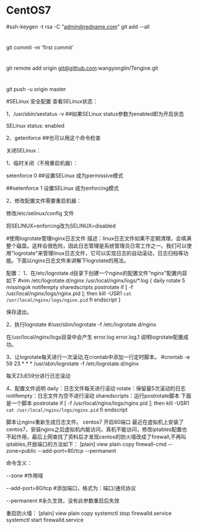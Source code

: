 # CentOS7
#ssh-keygen -t rsa -C "admin@redname.com"
git add --all
#
git commit -m 'first commit'
#
git remote add origin git@github.com:wangyonglin/Tengine.git
#
git push -u origin master

#SELinux 安全配置
查看SELinux状态：

1、/usr/sbin/sestatus -v      ##如果SELinux status参数为enabled即为开启状态

SELinux status:                 enabled

2、getenforce                 ##也可以用这个命令检查

关闭SELinux：

1、临时关闭（不用重启机器）：

setenforce 0                  ##设置SELinux 成为permissive模式

 ##setenforce 1 设置SELinux 成为enforcing模式

2、修改配置文件需要重启机器：

修改/etc/selinux/config 文件

将SELINUX=enforcing改为SELINUX=disabled

#使用logrotate管理nginx日志文件
描述：linux日志文件如果不定期清理，会填满整个磁盘。这样会很危险，因此日志管理是系统管理员日常工作之一。我们可以使用"logrotate"来管理linux日志文件，它可以实现日志的自动滚动，日志归档等功能。下面以nginx日志文件来讲解下logrotate的用法。

配置：
1、在/etc/logrotate.d目录下创建一个nginx的配置文件"nginx"配置内容如下
#vim /etc/logrotate.d/nginx
/usr/local/nginx/logs/*.log {
daily
rotate 5
missingok
notifempty
sharedscripts
postrotate
    if [ -f /usr/local/nginx/logs/nginx.pid ]; then
        kill -USR1 `cat /usr/local/nginx/logs/nginx.pid`
    fi
endscript
}

保存退出。

2、执行logrotate
#/usr/sbin/logrotate -f /etc/logrotate.d/nginx

在/usr/local/nginx/logs目录中会产生
error.log
error.log.1
说明logrotate配置成功。

3、让logrotate每天进行一次滚动,在crontab中添加一行定时脚本。
#crontab -e
59 23 * * *  /usr/sbin/logrotate -f /etc/logrotate.d/nginx

每天23点59分进行日志滚动

4、配置文件说明
daily：日志文件每天进行滚动
rotate：保留最5次滚动的日志
notifempty：日志文件为空不进行滚动
sharedscripts：运行postrotate脚本
下面是一个脚本
postrotate
    if [ -f /usr/local/nginx/logs/nginx.pid ]; then
        kill -USR1 `cat /usr/local/nginx/logs/nginx.pid`
    fi
endscript

脚本让nginx重新生成日志文件。
centos7 开启80端口
最近在虚拟机上安装了centos7，安装nginx之后虚拟机内能访问，真机不能访问，修改iptables配置也不起作用，最后上网查找了资料后才发现centos的防火墙改成了firewall,不再叫iptables,开放端口的方法如下：
[plain] view plain copy
firewall-cmd --zone=public --add-port=80/tcp --permanent  

命令含义：
 
--zone #作用域
 
--add-port=80/tcp  #添加端口，格式为：端口/通讯协议
 
--permanent   #永久生效，没有此参数重启后失效

重启防火墙：
[plain] view plain copy
systemctl stop firewalld.service  
systemctl start firewalld.service  

